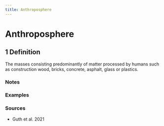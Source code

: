 ```yaml
---
title: Anthroposphere 
---
```


# Anthroposphere 

## 1 Definition

The masses consisting predominantly of matter processed by humans such as construction wood, bricks, concrete, asphalt, glass or plastics.

### Notes 

### Examples 

### Sources
- Guth et al. 2021
